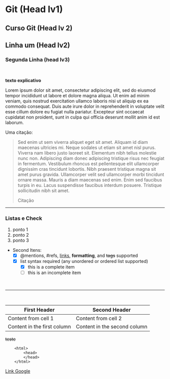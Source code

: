# Git (Head lv1)

## Curso Git (Head lv 2)

## Linha um (Head lv2)

### Segunda Linha (head lv3)

<br>

**texto explicativo**

Lorem ipsum dolor sit amet, consectetur adipiscing elit, sed do eiusmod tempor incididunt ut labore et dolore magna aliqua. Ut enim ad minim veniam, quis nostrud exercitation ullamco laboris nisi ut aliquip ex ea commodo consequat. Duis aute irure dolor in reprehenderit in voluptate velit esse cillum dolore eu fugiat nulla pariatur. Excepteur sint occaecat cupidatat non proident, sunt in culpa qui officia deserunt mollit anim id est laborum.

Uma citação:

> Sed enim ut sem viverra aliquet eget sit amet. Aliquam id diam maecenas ultricies mi. Neque sodales ut etiam sit amet nisl purus. Viverra nam libero justo laoreet sit. Elementum nibh tellus molestie nunc non. Adipiscing diam donec adipiscing tristique risus nec feugiat in fermentum. Vestibulum rhoncus est pellentesque elit ullamcorper dignissim cras tincidunt lobortis. Nibh praesent tristique magna sit amet purus gravida. Ullamcorper velit sed ullamcorper morbi tincidunt ornare massa. Mauris a diam maecenas sed enim. Enim sed faucibus turpis in eu. Lacus suspendisse faucibus interdum posuere. Tristique sollicitudin nibh sit amet.
>
> Citação

---

### Listas e Check

1. ponto 1
2. ponto 2
3. ponto 3

- Second Itens:
  - [x] @mentions, #refs, [links](), **formatting**, and <del>tags</del> supported
  - [x] list syntax required (any unordered or ordered list supported)
    - [x] this is a complete item
    - [ ] this is an incomplete item

<br>

---

<br>

| First Header                | Second Header                |
| --------------------------- | ---------------------------- |
| Content from cell 1         | Content from cell 2          |
| Content in the first column | Content in the second column |

~~teste~~

```
	<html>
		<head>
		</head>
	</html>
```

[Link Google](http://www.google.com)
